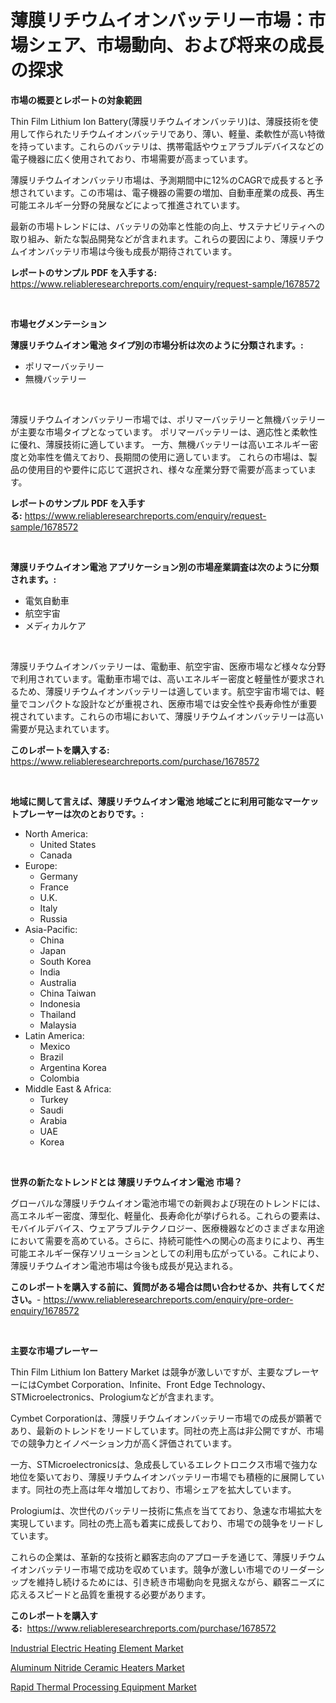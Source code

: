 <p><h1>薄膜リチウムイオンバッテリー市場：市場シェア、市場動向、および将来の成長の探求</h1></p><p><strong>市場の概要とレポートの対象範囲</strong></p>
<p><p>Thin Film Lithium Ion Battery(薄膜リチウムイオンバッテリ)は、薄膜技術を使用して作られたリチウムイオンバッテリであり、薄い、軽量、柔軟性が高い特徴を持っています。これらのバッテリは、携帯電話やウェアラブルデバイスなどの電子機器に広く使用されており、市場需要が高まっています。</p><p>薄膜リチウムイオンバッテリ市場は、予測期間中に12%のCAGRで成長すると予想されています。この市場は、電子機器の需要の増加、自動車産業の成長、再生可能エネルギー分野の発展などによって推進されています。</p><p>最新の市場トレンドには、バッテリの効率と性能の向上、サステナビリティへの取り組み、新たな製品開発などが含まれます。これらの要因により、薄膜リチウムイオンバッテリ市場は今後も成長が期待されています。</p></p>
<p><strong>レポートのサンプル PDF を入手する:</strong> <a href="https://www.reliableresearchreports.com/enquiry/request-sample/1678572">https://www.reliableresearchreports.com/enquiry/request-sample/1678572</a></p>
<p>&nbsp;</p>
<p><strong>市場セグメンテーション</strong></p>
<p><strong>薄膜リチウムイオン電池 タイプ別の市場分析は次のように分類されます。:</strong></p>
<p><ul><li>ポリマーバッテリー</li><li>無機バッテリー</li></ul></p>
<p>&nbsp;</p>
<p><p>薄膜リチウムイオンバッテリー市場では、ポリマーバッテリーと無機バッテリーが主要な市場タイプとなっています。 ポリマーバッテリーは、適応性と柔軟性に優れ、薄膜技術に適しています。 一方、無機バッテリーは高いエネルギー密度と効率性を備えており、長期間の使用に適しています。 これらの市場は、製品の使用目的や要件に応じて選択され、様々な産業分野で需要が高まっています。</p></p>
<p><strong>レポートのサンプル PDF を入手する:</strong>&nbsp;<a href="https://www.reliableresearchreports.com/enquiry/request-sample/1678572">https://www.reliableresearchreports.com/enquiry/request-sample/1678572</a></p>
<p>&nbsp;</p>
<p><strong> 薄膜リチウムイオン電池 アプリケーション別の市場産業調査は次のように分類されます。:</strong></p>
<p><ul><li>電気自動車</li><li>航空宇宙</li><li>メディカルケア</li></ul></p>
<p>&nbsp;</p>
<p><p>薄膜リチウムイオンバッテリーは、電動車、航空宇宙、医療市場など様々な分野で利用されています。電動車市場では、高いエネルギー密度と軽量性が要求されるため、薄膜リチウムイオンバッテリーは適しています。航空宇宙市場では、軽量でコンパクトな設計などが重視され、医療市場では安全性や長寿命性が重要視されています。これらの市場において、薄膜リチウムイオンバッテリーは高い需要が見込まれています。</p></p>
<p><strong>このレポートを購入する:</strong>&nbsp; <a href="https://www.reliableresearchreports.com/purchase/1678572">https://www.reliableresearchreports.com/purchase/1678572</a></p>
<p>&nbsp;</p>
<p><strong>地域に関して言えば、薄膜リチウムイオン電池 地域ごとに利用可能なマーケットプレーヤーは次のとおりです。:</strong></p>
<p><ul>
    <li>
        North America:
        <ul>
            <li>United States</li>
            <li>Canada</li>
        </ul>
    </li>
    <li>
        Europe:
        <ul>
            <li>Germany</li>
            <li>France</li>
            <li>U.K.</li>
            <li>Italy</li>
            <li>Russia</li>
        </ul>
    </li>
    <li>
        Asia-Pacific:
        <ul>
            <li>China</li>
            <li>Japan</li>
            <li>South Korea</li>
            <li>India</li>
            <li>Australia</li>
            <li>China Taiwan</li>
            <li>Indonesia</li>
            <li>Thailand</li>
            <li>Malaysia</li>
        </ul>
    </li>
    <li>
        Latin America:
        <ul>
            <li>Mexico</li>
            <li>Brazil</li>
            <li>Argentina Korea</li>
            <li>Colombia</li>
        </ul>
    </li>
    <li>
        Middle East & Africa:
        <ul>
            <li>Turkey</li>
            <li>Saudi</li>
            <li>Arabia</li>
            <li>UAE</li>
            <li>Korea</li>
        </ul>
    </li>
    </ul></p>
<p>&nbsp;</p>
<p><strong>世界の新たなトレンドとは 薄膜リチウムイオン電池 市場？</strong></p>
<p><p>グローバルな薄膜リチウムイオン電池市場での新興および現在のトレンドには、高エネルギー密度、薄型化、軽量化、長寿命化が挙げられる。これらの要素は、モバイルデバイス、ウェアラブルテクノロジー、医療機器などのさまざまな用途において需要を高めている。さらに、持続可能性への関心の高まりにより、再生可能エネルギー保存ソリューションとしての利用も広がっている。これにより、薄膜リチウムイオン電池市場は今後も成長が見込まれる。</p></p>
<p><strong>このレポートを購入する前に、質問がある場合は問い合わせるか、共有してください。</strong>- <a href="https://www.reliableresearchreports.com/enquiry/pre-order-enquiry/1678572">https://www.reliableresearchreports.com/enquiry/pre-order-enquiry/1678572</a></p>
<p>&nbsp;</p>
<p><strong>主要な市場プレーヤー</strong></p>
<p><p>Thin Film Lithium Ion Battery Market は競争が激しいですが、主要なプレーヤーにはCymbet Corporation、Infinite、Front Edge Technology、STMicroelectronics、Prologiumなどが含まれます。</p><p>Cymbet Corporationは、薄膜リチウムイオンバッテリー市場での成長が顕著であり、最新のトレンドをリードしています。同社の売上高は非公開ですが、市場での競争力とイノベーション力が高く評価されています。</p><p>一方、STMicroelectronicsは、急成長しているエレクトロニクス市場で強力な地位を築いており、薄膜リチウムイオンバッテリー市場でも積極的に展開しています。同社の売上高は年々増加しており、市場シェアを拡大しています。</p><p>Prologiumは、次世代のバッテリー技術に焦点を当てており、急速な市場拡大を実現しています。同社の売上高も着実に成長しており、市場での競争をリードしています。</p><p>これらの企業は、革新的な技術と顧客志向のアプローチを通じて、薄膜リチウムイオンバッテリー市場で成功を収めています。競争が激しい市場でのリーダーシップを維持し続けるためには、引き続き市場動向を見据えながら、顧客ニーズに応えるスピードと品質を重視する必要があります。</p></p>
<p><strong>このレポートを購入する:</strong>&nbsp;&nbsp;<a href="https://www.reliableresearchreports.com/purchase/1678572">https://www.reliableresearchreports.com/purchase/1678572</a></p>
<p><p><a href="https://view.publitas.com/reportprime-1/insights-into-industrial-electric-heating-element-market-size-analysing-market-share-trends-and-growth-from-2024-to-2031/">Industrial Electric Heating Element Market</a></p><p><a href="https://view.publitas.com/reportprime-1/aluminum-nitride-ceramic-heaters-market-centers-on-aspects-such-as-market-growth-market-share-market-opportunity-and-projected-forecasts-spanning-from-2024-to-2031/">Aluminum Nitride Ceramic Heaters Market</a></p><p><a href="https://view.publitas.com/reportprime-1/rapid-thermal-processing-equipment-market-provides-detailed-segmentation-of-this-market-based-on-type-application-and-region-and-forecast-for-the-period-from-2024-2031/">Rapid Thermal Processing Equipment Market</a></p></p>